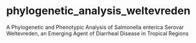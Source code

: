 # phylogenetic_analysis_weltevreden
A Phylogenetic and Phenotypic Analysis of Salmonella enterica Serovar Weltevreden, an Emerging Agent of Diarrheal Disease in Tropical Regions 
